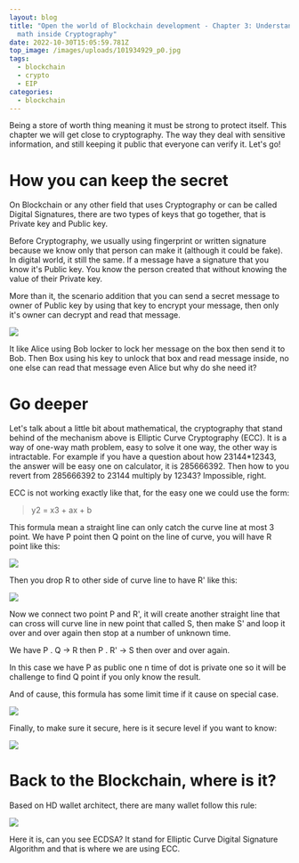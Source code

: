 ```yaml
---
layout: blog
title: "Open the world of Blockchain development - Chapter 3: Understand the
  math inside Cryptography"
date: 2022-10-30T15:05:59.781Z
top_image: /images/uploads/101934929_p0.jpg
tags:
  - blockchain
  - crypto
  - EIP
categories:
  - blockchain
---
```

Being a store of worth thing meaning it must be strong to protect itself. This chapter we will get close to cryptography. The way they deal with sensitive information, and still keeping it public that everyone can verify it. Let's go!

<!-- more -->

# How you can keep the secret

On Blockchain or any other field that uses Cryptography or can be called Digital Signatures, there are two types of keys that go together, that is Private key and Public key.

Before Cryptography, we usually using fingerprint or written signature because we know only that person can make it (although it could be fake). In digital world, it still the same. If a message have a signature that you know it's Public key. You know the person created that without knowing the value of their Private key.

More than it, the scenario addition that you can send a secret message to owner of Public key by using that key to encrypt your message, then only it's owner can decrypt and read that message.

![](https://www.simplilearn.com/ice9/free_resources_article_thumb/alice.PNG)

It like Alice using Bob locker to lock her message on the box then send it to Bob. Then Box using his key to unlock that box and read message inside, no one else can read that message even Alice but why do she need it?

# Go deeper

Let's talk about a little bit about mathematical, the cryptography that stand behind of the mechanism above is Elliptic Curve Cryptography (ECC). It is a way of one-way math problem, easy to solve it one way, the other way is intractable. For example if you have a question about how 23144*12343, the answer will be easy one on calculator, it is 285666392. Then how to you revert from 285666392 to 23144 multiply by 12343? Impossible, right. 

ECC is not working exactly like that, for the easy one we could use the form:

> y2 = x3 + ax + b

This formula mean a straight line can only catch the curve line at most 3 point. We have P point then Q point on the line of curve, you will have R point like this:

![](https://matt-rickard.ghost.io/content/images/2022/03/Screen-Shot-2022-03-26-at-10.20.33-AM.png)

Then you drop R to other side of curve line to have R' like this:

![](https://matt-rickard.ghost.io/content/images/2022/03/Screen-Shot-2022-03-26-at-10.20.40-AM.png)

Now we connect two point P and R', it will create another straight line that can cross will curve line in new point that called S, then make S' and loop it over and over again then stop at a number of unknown time.

We have P . Q -> R then P . R' -> S then over and over again.

In this case we have P as public one n time of dot is private one so it will be challenge to find Q point if you only know the result.

And of cause, this formula has some limit time if it cause on special case.

![](https://matt-rickard.ghost.io/content/images/2022/03/Screen-Shot-2022-03-26-at-10.20.58-AM.png)

Finally, to make sure it secure, here is it secure level if you want to know:

![](https://matt-rickard.ghost.io/content/images/2022/03/Screen-Shot-2022-03-26-at-11.22.01-AM.png)

# Back to the Blockchain, where is it?

﻿Based on HD wallet architect, there are many wallet follow this rule:

![](/images/uploads/hd-wallet.drawio.png)

Here it is, can you see ECDSA? It stand for Elliptic Curve Digital Signature Algorithm and that is where we are using ECC.